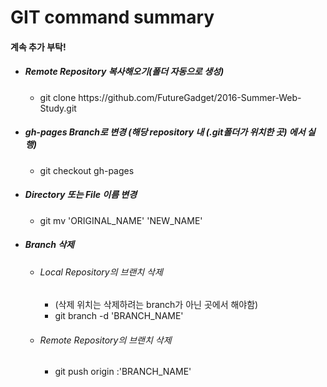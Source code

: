 <h1>GIT command summary</h1> 
<h4>계속 추가 부탁!</h4>
<ul>
<li>
	<h5>Remote Repository 복사해오기(폴더 자동으로 생성)</h5>
	<ul>
		<li>git clone https://github.com/FutureGadget/2016-Summer-Web-Study.git</li>
	</ul>
</li>
<li>
	<h5>gh-pages Branch로 변경 (해당 repository 내 (.git폴더가 위치한 곳) 에서 실행)</h5>
	<ul>
		<li>git checkout gh-pages</li>
	</ul>
</li>
<li>
	<h5>Directory 또는 File 이름 변경</h5>
 	<ul>
 		<li>git mv 'ORIGINAL_NAME' 'NEW_NAME'</li>
 	</ul>
</li>
<li>
	<h5>Branch 삭제</h5>
	<ul>
		<li>
			<h6>Local Repository의 브랜치 삭제</h6>
			<ul>
				<li>(삭제 위치는 삭제하려는 branch가 아닌 곳에서 해야함)</li>
				<li>git branch -d 'BRANCH_NAME'</li>
			</ul>
		</li>
		<li>
			<h6>Remote Repository의 브랜치 삭제</h6>
			<ul>
				<li>git push origin :'BRANCH_NAME'</li>
			</ul>
		</li>
	</ul>
</li>
</ul>
<br>